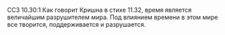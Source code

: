 ССЗ 10.30:1	Как говорит Кришна в стихе 11.32, время является величайшим разрушителем мира. Под влиянием времени в этом мире все творится, поддерживается и разрушается.